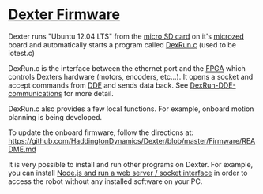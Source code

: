 # [Dexter Firmware](../blob/master/Firmware)

Dexter runs "Ubuntu 12.04 LTS" from the [micro SD card](SD-Card-Image) on it's [microzed](http://zedboard.org/product/microzed) board and automatically starts a program called [DexRun.c](../blob/master/Firmware/DexRun.c) (used to be iotest.c)

DexRun.c is the interface between the ethernet port and the [FPGA](Gateware) which controls Dexters hardware (motors, encoders, etc...). It opens a socket and accept commands from [DDE](DDE) and sends data back. See [DexRun-DDE-communications](DexRun-DDE-communications) for more detail.

DexRun.c also provides a few local functions. For example, onboard motion planning is being developed. 

To update the onboard firmware, follow the directions at:
https://github.com/HaddingtonDynamics/Dexter/blob/master/Firmware/README.md

It is very possible to install and run other programs on Dexter. For example, you can install [Node.js and run a web server / socket interface](nodejs-webserver) in order to access the robot without any installed software on your PC.